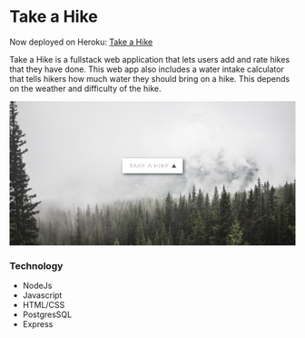 # Take a Hike

Now deployed on Heroku: [Take a Hike](https://capstone-project-hiker.herokuapp.com/)

Take a Hike is a fullstack web application that lets users add and rate hikes that they have done. This web app also includes a water intake calculator that tells hikers how much water they should bring on a hike. This depends on the weather and difficulty of the hike.

![Take a hike home page](./screenshots/take-a-hike.png)

### Technology

* NodeJs
* Javascript
* HTML/CSS
* PostgresSQL
* Express
